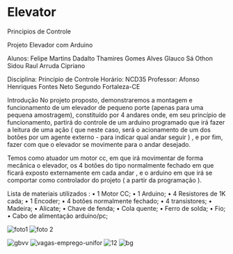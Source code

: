 # Elevator
Principios de Controle

Projeto Elevador com Arduino 

Alunos: 
   Felipe Martins Dadalto
   Thamires Gomes Alves 
   Glauco Sá Othon Sidou
   Raul Arruda Cipriano 

Disciplina: 
Princípio de Controle 
Horário: NCD35
Professor: Afonso Henriques Fontes Neto Segundo
Fortaleza-CE


Introdução
No projeto proposto, demonstraremos a montagem e funcionamento de um elevador de pequeno porte (apenas para uma pequena amostragem), constituído por 4 andares onde, em seu princípio de funcionamento, partirá do controle de um arduino programado que irá fazer a leitura de uma ação ( que neste caso, será o acionamento de um dos botões por um agente externo - para indicar qual andar seguir ) , e por fim, fazer com que o elevador se movimente para o andar desejado.

Temos como atuador um motor cc, em que irá movimentar de forma mecânica o elevador, os 4 botões do tipo normalmente fechado em que ficará exposto externamente em cada andar , e o arduino em que irá se comportar como controlador do projeto ( a partir da programação ). 


Lista de materiais utilizados :
•	1 Motor CC;
•	1 Arduino; 
•	4 Resistores de 1K cada; 
•	1 Encoder; 
•	4 botões normalmente fechado; 
•	4 transistores;
•	Madeira;
•	Alicate;
•	Chave de fenda;
•	Cola quente;
•	Ferro de solda;
•	Fio;
•	Cabo de alimentação arduino/pc;

![foto1](https://user-images.githubusercontent.com/33531249/32812682-6c0c455c-c98d-11e7-9e79-47f6cd6fb051.jpg)
![foto 2](https://user-images.githubusercontent.com/33551239/32812831-e0a0023c-c95b-11e7-8f22-2eed18600c0f.jpg)

![gbvv](https://user-images.githubusercontent.com/33531785/32812894-42807ad6-c95c-11e7-83c4-a2984860ebc9.png)
![vagas-emprego-unifor](https://user-images.githubusercontent.com/33531785/32812941-78e8d32a-c95c-11e7-9866-50f000e9a1cc.jpg)
![12](https://user-images.githubusercontent.com/33531785/32812974-9850cba0-c95c-11e7-985d-b31beb865fbe.jpg)
![bg](https://user-images.githubusercontent.com/33531785/32813003-ba97b354-c95c-11e7-9af9-c6e1b4e4ff65.png)
